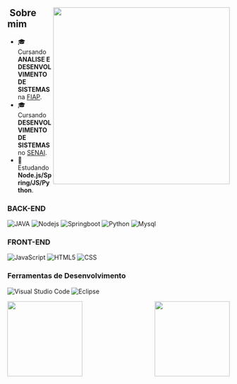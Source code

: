 <div>

<img align="right" height="400em" src="https://cdn141.picsart.com/351903186045211.png">
  
## &nbsp;Sobre mim

- 🎓 &nbsp; Cursando **ANALISE E DESENVOLVIMENTO DE SISTEMAS** na <a href="https://www.fiap.com.br/">FIAP</a>.
- 🎓 &nbsp; Cursando **DESENVOLVIMENTO DE SISTEMAS** no <a href="https://www.sp.senai.br/">SENAI</a>.
- 🌱 &nbsp; Estudando **Node.js/Spring/JS/Python**.

### BACK-END

![JAVA](https://img.shields.io/badge/-JAVA-002B4D?style=for-the-badge&logo=java)
![Nodejs](https://img.shields.io/badge/-nodejs-002B4D?style=for-the-badge&logo=nodedotjs)
![Springboot](https://img.shields.io/badge/-springboot-002B4D?style=for-the-badge&logo=springboot)
![Python](https://img.shields.io/badge/-python-002B4D?style=for-the-badge&logo=python)
![Mysql](https://img.shields.io/badge/-mysql-002B4D?style=for-the-badge&logo=mysql)

### FRONT-END

![JavaScript](https://img.shields.io/badge/-JavaScript-001F39?style=for-the-badge&logo=javascript)
![HTML5](https://img.shields.io/badge/-HTML5-001F39?style=for-the-badge&logo=HTML5)
![CSS](https://img.shields.io/badge/-CSS-001F39?style=for-the-badge&logo=CSS3&logoColor=1572B6)

### Ferramentas de Desenvolvimento

![Visual Studio Code](https://img.shields.io/badge/-Visual%20Studio%20Code-021632?style=for-the-badge&logo=visual-studio-code&logoColor=007ACC)
![Eclipse](https://img.shields.io/badge/-Eclipse-021632?style=for-the-badge&logo=eclipse-ide&logoColor=2C2255)

</div>


<div>
<img align="left"  height="170em"  src="https://github-readme-stats.vercel.app/api?username=QueijoQualho&show_icons=true&theme=radical">
<img align="right" height="170em" src="https://github-readme-stats.vercel.app/api/top-langs/?username=QueijoQualho&layout=compact&theme=radical">
</div>


